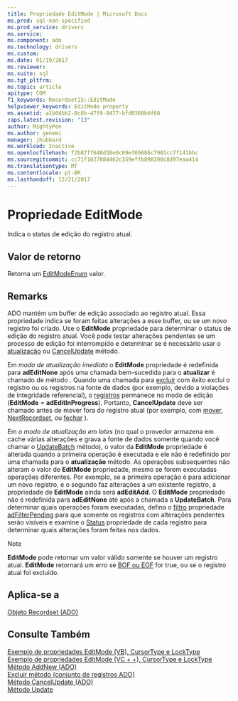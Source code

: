 ```yaml
---
title: Propriedade EditMode | Microsoft Docs
ms.prod: sql-non-specified
ms.prod_service: drivers
ms.service: 
ms.component: ado
ms.technology: drivers
ms.custom: 
ms.date: 01/19/2017
ms.reviewer: 
ms.suite: sql
ms.tgt_pltfrm: 
ms.topic: article
apitype: COM
f1_keywords: Recordset15::EditMode
helpviewer_keywords: EditMode property
ms.assetid: a1b04bb2-8c8b-47f9-8477-bfd0368b6f68
caps.latest.revision: "13"
author: MightyPen
ms.author: genemi
manager: jhubbard
ms.workload: Inactive
ms.openlocfilehash: f2b87ff648d38e0c69ef69686c7901cc7f141bbc
ms.sourcegitcommit: cc71f1027884462c359effb898390c8d97eaa414
ms.translationtype: MT
ms.contentlocale: pt-BR
ms.lasthandoff: 12/21/2017
---
```

# <a name="editmode-property"></a>Propriedade EditMode
Indica o status de edição do registro atual.  
  
## <a name="return-value"></a>Valor de retorno  
 Retorna um [EditModeEnum](../../../ado/reference/ado-api/editmodeenum.md) valor.  
  
## <a name="remarks"></a>Remarks  
 ADO mantém um buffer de edição associado ao registro atual. Essa propriedade indica se foram feitas alterações a esse buffer, ou se um novo registro foi criado. Use o **EditMode** propriedade para determinar o status de edição do registro atual. Você pode testar alterações pendentes se um processo de edição foi interrompido e determinar se é necessário usar o [atualização](../../../ado/reference/ado-api/update-method.md) ou [CancelUpdate](../../../ado/reference/ado-api/cancelupdate-method-ado.md) método.  
  
 Em *modo de atualização imediata* o **EditMode** propriedade é redefinida para **adEditNone** após uma chamada bem-sucedida para o **atualizar** é chamado de método . Quando uma chamada para [excluir](../../../ado/reference/ado-api/delete-method-ado-recordset.md) com êxito exclui o registro ou os registros na fonte de dados (por exemplo, devido a violações de integridade referencial), o [registros](../../../ado/reference/ado-api/recordset-object-ado.md) permanece no modo de edição (**EditMode** = **adEditInProgress**). Portanto, **CancelUpdate** deve ser chamado antes de mover fora do registro atual (por exemplo, com [mover](../../../ado/reference/ado-api/move-method-ado.md), [NextRecordset](../../../ado/reference/ado-api/nextrecordset-method-ado.md), ou [fechar](../../../ado/reference/ado-api/close-method-ado.md) ).  
  
 Em *o modo de atualização em lotes* (no qual o provedor armazena em cache várias alterações e grava a fonte de dados somente quando você chamar o [UpdateBatch](../../../ado/reference/ado-api/updatebatch-method.md) método), o valor da **EditMode**  propriedade é alterada quando a primeira operação é executada e ele não é redefinido por uma chamada para o **atualização** método. As operações subsequentes não alteram o valor de **EditMode** propriedade, mesmo se forem executadas operações diferentes. Por exemplo, se a primeira operação é para adicionar um novo registro, e o segundo faz alterações a um existente registro, a propriedade de **EditMode** ainda será **adEditAdd**. O **EditMode** propriedade não é redefinida para **adEditNone** até após a chamada a **UpdateBatch**. Para determinar quais operações foram executadas, defina o [filtro](../../../ado/reference/ado-api/filter-property.md) propriedade [adFilterPending](../../../ado/reference/ado-api/filtergroupenum.md) para que somente os registros com alterações pendentes serão visíveis e examine o [Status](../../../ado/reference/ado-api/status-property-ado-recordset.md) propriedade de cada registro para determinar quais alterações foram feitas nos dados.  
  
> [!NOTE]
>  **EditMode** pode retornar um valor válido somente se houver um registro atual. **EditMode** retornará um erro se [BOF ou EOF](../../../ado/reference/ado-api/bof-eof-properties-ado.md) for true, ou se o registro atual foi excluído.  
  
## <a name="applies-to"></a>Aplica-se a  
 [Objeto Recordset (ADO)](../../../ado/reference/ado-api/recordset-object-ado.md)  
  
## <a name="see-also"></a>Consulte Também  
 [Exemplo de propriedades EditMode (VB), CursorType e LockType](../../../ado/reference/ado-api/cursortype-locktype-and-editmode-properties-example-vb.md)   
 [Exemplo de propriedades EditMode (VC + +), CursorType e LockType](../../../ado/reference/ado-api/cursortype-locktype-and-editmode-properties-example-vc.md)   
 [Método AddNew (ADO)](../../../ado/reference/ado-api/addnew-method-ado.md)   
 [Excluir método (conjunto de registros ADO)](../../../ado/reference/ado-api/delete-method-ado-recordset.md)   
 [Método CancelUpdate (ADO)](../../../ado/reference/ado-api/cancelupdate-method-ado.md)   
 [Método Update](../../../ado/reference/ado-api/update-method.md)
